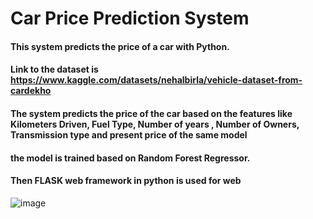 # Car Price Prediction System
#### This system predicts the price of a car with Python. 
#### Link to the dataset is https://www.kaggle.com/datasets/nehalbirla/vehicle-dataset-from-cardekho
#### The system predicts the price of the car based on the features like Kilometers Driven, Fuel Type, Number of years , Number of Owners, Transmission type and present price of the same model
#### the model is trained based on Random Forest Regressor.
#### Then FLASK web framework in python is used for web 


![image](https://github.com/Bindhya-K/CarPricePrediction/assets/87693783/7c01d760-e2f4-488b-a56f-5424304a6bf7)
